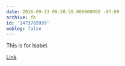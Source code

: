 ```yaml
---
date: 2016-09-13 09:58:59.000000000 -07:00
archive: fb
id: '1473785939'
weblog: false
---
```


This is for Isabel.

[Link](http://www.theonion.com/article/william-safire-orders-two-whoppers-junior-3351)
